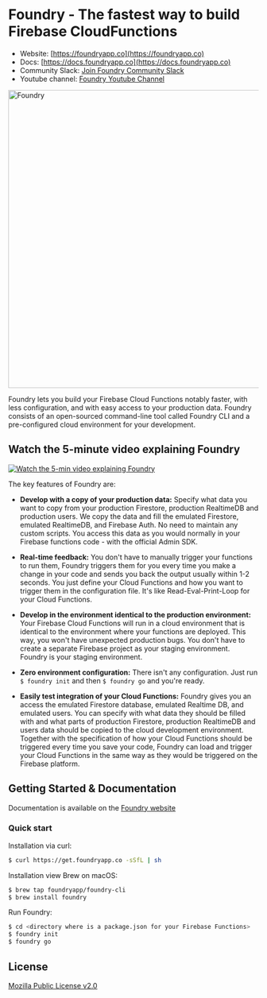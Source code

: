 
# Foundry - The fastest way to build Firebase CloudFunctions

- Website: [https://foundryapp.co](https://foundryapp.co)
- Docs: [https://docs.foundryapp.co](https://docs.foundryapp.co)
- Community Slack: [Join Foundry Community Slack](https://join.slack.com/t/community-foundry/shared_invite/zt-dcpyblnb-JSSWviMFbRvjGnikMAWJeA)
- Youtube channel: [Foundry Youtube Channel](https://www.youtube.com/channel/UCvNVqSIXlW6nSPlAvW78TQg)

<img alt="Foundry" src="https://firebasestorage.googleapis.com/v0/b/foundryapp.appspot.com/o/foundry-logo.svg?alt=media&token=9625306d-3577-4aab-ab12-bbde0daae849" width="600px">

Foundry lets you build your Firebase Cloud Functions notably faster, with less configuration, and with easy access to your production data.
Foundry consists of an open-sourced command-line tool called Foundry CLI and a pre-configured cloud environment for your development.


## Watch the 5-minute video explaining Foundry
<!-- [![Watch the 5 min video explaining Foundry](https://img.youtube.com/vi/wYPbR8MnNfE/maxresdefault.jpg)](https://youtu.be/wYPbR8MnNfE) -->
[![Watch the 5-min video explaining Foundry](https://firebasestorage.googleapis.com/v0/b/foundryapp.appspot.com/o/video-thumbnail.png?alt=media&token=a0273107-e55c-42a6-b6d2-bb24a1da722c)](https://youtu.be/wYPbR8MnNfE)


The key features of Foundry are:
- **Develop with a copy of your production data:** Specify what data you want to copy from your production Firestore, production RealtimeDB and production users. We copy the data and fill the emulated Firestore, emulated RealtimeDB, and Firebase Auth. No need to maintain any custom scripts. You access this data as you would normally in your Firebase functions code - with the official Admin SDK.

- **Real-time feedback:** You don't have to manually trigger your functions to run them, Foundry triggers them for you every time you make a change in your code and sends you back the output usually within 1-2 seconds. You just define your Cloud Functions and how you want to trigger them in the configuration file. It's like Read-Eval-Print-Loop for your Cloud Functions.

- **Develop in the environment identical to the production environment:** Your Firebase Cloud Functions will run in a cloud environment that is identical to the environment where your functions are deployed. This way, you won't have unexpected production bugs. You don't have to create a separate Firebase project as your staging environment. Foundry is your staging environment.

- **Zero environment configuration:** There isn't any configuration. Just run `$ foundry init` and then `$ foundry go` and you're ready.

- **Easily test integration of your Cloud Functions:** Foundry gives you an access the emulated Firestore database, emulated Realtime DB, and emulated users. You can specify with what data they should be filled with and what parts of production Firestore, production RealtimeDB and users data should be copied to the cloud development environment. Together with the specification of how your Cloud Functions should be triggered every time you save your code, Foundry can load and trigger your Cloud Functions in the same way as they would be triggered on the Firebase platform.


## Getting Started & Documentation
Documentation is available on the [Foundry website](https://docs.foundryapp.co)

### Quick start

Installation via curl:
```bash
$ curl https://get.foundryapp.co -sSfL | sh
```

Installation view Brew on macOS:
```bash
$ brew tap foundryapp/foundry-cli
$ brew install foundry
```

Run Foundry:
```bash
$ cd <directory where is a package.json for your Firebase Functions>
$ foundry init
$ foundry go
```

## License
[Mozilla Public License v2.0](https://github.com/foundryapp/foundry-cli/blob/master/LICENSE)
